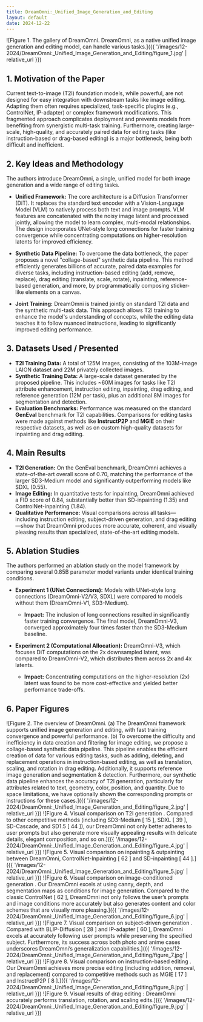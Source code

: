 ```yaml
---
title: DreamOmni:_Unified_Image_Generation_and_Editing
layout: default
date: 2024-12-22
---
```

![Figure 1. The gallery of DreamOmni. DreamOmni, as a native unified image generation and editing model, can handle various tasks.]({{ '/images/12-2024/DreamOmni:_Unified_Image_Generation_and_Editing/figure_1.jpg' | relative_url }})
## 1. Motivation of the Paper
Current text-to-image (T2I) foundation models, while powerful, are not designed for easy integration with downstream tasks like image editing. Adapting them often requires specialized, task-specific plugins (e.g., ControlNet, IP-adapter) or complex framework modifications. This fragmented approach complicates deployment and prevents models from benefiting from synergistic multi-task training. Furthermore, creating large-scale, high-quality, and accurately paired data for editing tasks (like instruction-based or drag-based editing) is a major bottleneck, being both difficult and inefficient.

## 2. Key Ideas and Methodology
The authors introduce DreamOmni, a single, unified model for both image generation and a wide range of editing tasks.

-   **Unified Framework:** The core architecture is a Diffusion Transformer (DiT). It replaces the standard text encoder with a Vision-Language Model (VLM) to natively process both text and image prompts. VLM features are concatenated with the noisy image latent and processed jointly, allowing the model to learn complex, multi-modal relationships. The design incorporates UNet-style long connections for faster training convergence while concentrating computations on higher-resolution latents for improved efficiency.

-   **Synthetic Data Pipeline:** To overcome the data bottleneck, the paper proposes a novel "collage-based" synthetic data pipeline. This method efficiently generates billions of accurate, paired data examples for diverse tasks, including instruction-based editing (add, remove, replace), drag editing (translate, scale, rotate), inpainting, reference-based generation, and more, by programmatically composing sticker-like elements on a canvas.

-   **Joint Training:** DreamOmni is trained jointly on standard T2I data and the synthetic multi-task data. This approach allows T2I training to enhance the model's understanding of concepts, while the editing data teaches it to follow nuanced instructions, leading to significantly improved editing performance.

## 3. Datasets Used / Presented
-   **T2I Training Data:** A total of 125M images, consisting of the 103M-image LAION dataset and 22M privately collected images.
-   **Synthetic Training Data:** A large-scale dataset generated by the proposed pipeline. This includes ~60M images for tasks like T2I attribute enhancement, instruction editing, inpainting, drag editing, and reference generation (12M per task), plus an additional 8M images for segmentation and detection.
-   **Evaluation Benchmarks:** Performance was measured on the standard **GenEval** benchmark for T2I capabilities. Comparisons for editing tasks were made against methods like **InstructP2P** and **MGIE** on their respective datasets, as well as on custom high-quality datasets for inpainting and drag editing.

## 4. Main Results
-   **T2I Generation:** On the GenEval benchmark, DreamOmni achieves a state-of-the-art overall score of 0.70, matching the performance of the larger SD3-Medium model and significantly outperforming models like SDXL (0.55).
-   **Image Editing:** In quantitative tests for inpainting, DreamOmni achieved a FID score of 0.84, substantially better than SD-inpainting (1.35) and ControlNet-inpainting (1.84).
-   **Qualitative Performance:** Visual comparisons across all tasks—including instruction editing, subject-driven generation, and drag editing—show that DreamOmni produces more accurate, coherent, and visually pleasing results than specialized, state-of-the-art editing models.

## 5. Ablation Studies
The authors performed an ablation study on the model framework by comparing several 0.85B parameter model variants under identical training conditions.

-   **Experiment 1 (UNet Connections):** Models with UNet-style long connections (DreamOmni-V2/V3, SDXL) were compared to models without them (DreamOmni-V1, SD3-Medium).
    -   **Impact:** The inclusion of long connections resulted in significantly faster training convergence. The final model, DreamOmni-V3, converged approximately four times faster than the SD3-Medium baseline.

-   **Experiment 2 (Computational Allocation):** DreamOmni-V3, which focuses DiT computations on the 2x downsampled latent, was compared to DreamOmni-V2, which distributes them across 2x and 4x latents.
    -   **Impact:** Concentrating computations on the higher-resolution (2x) latent was found to be more cost-effective and yielded better performance trade-offs.

## 6. Paper Figures
![Figure 2. The overview of DreamOmni. (a) The DreamOmni framework supports unified image generation and editing, with fast training convergence and powerful performance. (b) To overcome the difficulty and inefficiency in data creation and filtering for image editing, we propose a collage-based synthetic data pipeline. This pipeline enables the efficient creation of data for various editing tasks, such as adding, deleting, and replacement operations in instruction-based editing, as well as translation, scaling, and rotation in drag editing. Additionally, it supports reference image generation and segmentation & detection. Furthermore, our synthetic data pipeline enhances the accuracy of T2I generation, particularly for attributes related to text, geometry, color, position, and quantity. Due to space limitations, we have optionally shown the corresponding prompts or instructions for these cases.]({{ '/images/12-2024/DreamOmni:_Unified_Image_Generation_and_Editing/figure_2.jpg' | relative_url }})
![Figure 4. Visual comparison on T2I generation . Compared to other competitive methods (including SD3-Medium [ 15 ], SDXL [ 39 ], SD-Cascade, and SD1.5 [ 44 ]), our DreamOmni not only better adheres to user prompts but also generate more visually appealing results with delicate details, elegant composition, and so on.]({{ '/images/12-2024/DreamOmni:_Unified_Image_Generation_and_Editing/figure_4.jpg' | relative_url }})
![Figure 5. Visual comparison on inpainting & outpainting between DreamOmni, ControlNet-Inpainting [ 62 ] and SD-inpainting [ 44 ].]({{ '/images/12-2024/DreamOmni:_Unified_Image_Generation_and_Editing/figure_5.jpg' | relative_url }})
![Figure 6. Visual comparison on image-conditioned generation . Our DreamOmni excels at using canny, depth, and segmentation maps as conditions for image generation. Compared to the classic ControlNet [ 62 ], DreamOmni not only follows the user’s prompts and image conditions more accurately but also generates content and color schemes that are visually more pleasing.]({{ '/images/12-2024/DreamOmni:_Unified_Image_Generation_and_Editing/figure_6.jpg' | relative_url }})
![Figure 7. Visual comparison on subject-driven generation . Compared with BLIP-Diffusion [ 28 ] and IP-adapter [ 60 ], DreamOmni excels at accurately following user prompts while preserving the specified subject. Furthermore, its success across both photo and anime cases underscores DreamOmni’s generalization capabilities.]({{ '/images/12-2024/DreamOmni:_Unified_Image_Generation_and_Editing/figure_7.jpg' | relative_url }})
![Figure 8. Visual comparison on instruction-based editing . Our DreamOmni achieves more precise editing (including addition, removal, and replacement) compared to competitive methods such as MGIE [ 17 ] and InstructP2P [ 8 ].]({{ '/images/12-2024/DreamOmni:_Unified_Image_Generation_and_Editing/figure_8.jpg' | relative_url }})
![Figure 9. Visual results of drag editing : DreamOmni accurately performs translation, rotation, and scaling edits.]({{ '/images/12-2024/DreamOmni:_Unified_Image_Generation_and_Editing/figure_9.jpg' | relative_url }})
